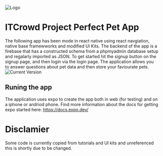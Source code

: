 ![Logo](https://user-images.githubusercontent.com/75866626/137253836-d04cfc98-ab05-47a9-8528-602886435690.jpg)

# ITCrowd Project Perfect Pet App 

The following app has been mode in react native using react navgiation, native base framewworks and modified UI Kits. 
The backend of the app is a firebase that has a constructed schema from a phpmyadmin database setup and regalarly imported as JSON. 
To get started hit the signup button on the signup page, and then login via the login page. The application allows you to answer
questions about pet data and then store your faviourate pets. 
![Current Version](https://cdn.discordapp.com/attachments/828399486019174444/895774078454087700/Screen_Shot_2021-10-08_at_6.45.58_am.png)

## Runing the app 
The application uses expo to create the app both in web (for testing) and on a iphone or andriod phone. 
Find more information about the docs for getting expo started here: https://docs.expo.dev/

# Disclamier

Some code is currently copied from tutorials and UI kits and unreferenced this is shortly due to be changed. 
